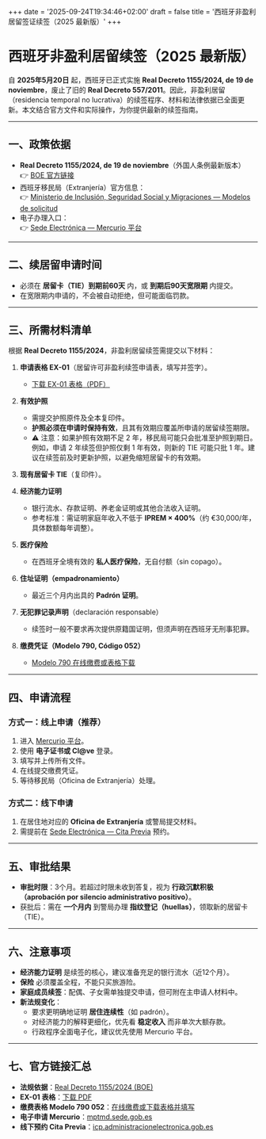 +++
date = '2025-09-24T19:34:46+02:00'
draft = false
title = '西班牙非盈利居留签证续签（2025 最新版）'
+++

# 西班牙非盈利居留续签（2025 最新版）

自 **2025年5月20日** 起，西班牙已正式实施 **Real Decreto 1155/2024, de 19 de noviembre**，废止了旧的 **Real Decreto 557/2011**。因此，非盈利居留（residencia temporal no lucrativa）的续签程序、材料和法律依据已全面更新。本文结合官方文件和实际操作，为你提供最新的续签指南。  

---

## 一、政策依据  

- **Real Decreto 1155/2024, de 19 de noviembre**（外国人条例最新版本）  
  👉 [BOE 官方链接](https://www.boe.es/buscar/act.php?id=BOE-A-2024-24099)  
- 西班牙移民局（Extranjería）官方信息：  
  👉 [Ministerio de Inclusión, Seguridad Social y Migraciones — Modelos de solicitud](https://www.inclusion.gob.es/web/migraciones/informacion-util/modelos-de-solicitud)  
- 电子办理入口：  
  👉 [Sede Electrónica — Mercurio 平台](https://mptmd.sede.gob.es)  

---

## 二、续居留申请时间  

- 必须在 **居留卡（TIE）到期前60天** 内，或 **到期后90天宽限期** 内提交。  
- 在宽限期内申请的，不会被自动拒绝，但可能面临罚款。  

---

## 三、所需材料清单  

根据 **Real Decreto 1155/2024**，非盈利居留续签需提交以下材料：  

1. **申请表格 EX-01**（居留许可非盈利续签申请表，填写并签字）。  
   - [下载 EX-01 表格（PDF）](https://www.inclusion.gob.es/documents/410169/2156469/01-Formulario_residencia_no_lucrativa.pdf)  

2. **有效护照**  
   - 需提交护照原件及全本复印件。  
   - **护照必须在申请时保持有效**，且其有效期应覆盖所申请的居留续签期限。  
   - ⚠️ 注意：如果护照有效期不足 2 年，移民局可能只会批准至护照到期日。例如，申请 2 年续签但护照仅剩 1 年有效，则新的 TIE 可能只批 1 年。建议在续签前及时更新护照，以避免缩短居留卡的有效期。  

3. **现有居留卡 TIE**（复印件）。  

4. **经济能力证明**  
   - 银行流水、存款证明、养老金证明或其他合法收入证明。  
   - 参考标准：需证明家庭年收入不低于 **IPREM × 400%**（约 €30,000/年，具体数额每年调整）。  

5. **医疗保险**  
   - 在西班牙全境有效的 **私人医疗保险**，无自付额（sin copago）。  

6. **住址证明（empadronamiento）**  
   - 最近三个月内出具的 **Padrón 证明**。  

7. **无犯罪记录声明**（declaración responsable）  
   - 续签时一般不要求再次提供原籍国证明，但须声明在西班牙无刑事犯罪。  

8. **缴费凭证（Modelo 790, Código 052）**  
   - [Modelo 790 在线缴费或表格下载](https://sede.administracionespublicas.gob.es/pagina/index/directorio/tasa052)  

---

## 四、申请流程  

### 方式一：线上申请（推荐）  
1. 进入 [Mercurio 平台](https://mptmd.sede.gob.es)。  
2. 使用 **电子证书或 Cl@ve** 登录。  
3. 填写并上传所有文件。  
4. 在线提交缴费凭证。  
5. 等待移民局（Oficina de Extranjería）处理。  

### 方式二：线下申请  
1. 在居住地对应的 **Oficina de Extranjería** 或警局提交材料。  
2. 需提前在 [Sede Electrónica — Cita Previa](https://icp.administracionelectronica.gob.es/icpplustieb/citar) 预约。  

---

## 五、审批结果  

- **审批时限**：3个月。若超过时限未收到答复，视为 **行政沉默积极（aprobación por silencio administrativo positivo）**。  
- 获批后：需在 **一个月内** 到警局办理 **指纹登记（huellas）**，领取新的居留卡（TIE）。  

---

## 六、注意事项  

- **经济能力证明** 是续签的核心，建议准备充足的银行流水（近12个月）。  
- **保险** 必须覆盖全程，不能只买旅游险。  
- **家庭成员续签**：配偶、子女需单独提交申请，但可附在主申请人材料中。  
- **新法规变化**：  
  - 要求更明确地证明 **居住连续性**（如 padrón）。  
  - 对经济能力的解释更细化，优先看 **稳定收入** 而非单次大额存款。  
  - 行政程序全面电子化，建议优先使用 Mercurio 平台。  

---

## 七、官方链接汇总  

- **法规依据**：[Real Decreto 1155/2024 (BOE)](https://www.boe.es/buscar/act.php?id=BOE-A-2024-24099)  
- **EX-01 表格**：[下载 PDF](https://www.inclusion.gob.es/documents/410169/2156469/01-Formulario_residencia_no_lucrativa.pdf)  
- **缴费表格 Modelo 790 052**：[在线缴费或下载表格并填写](https://sede.administracionespublicas.gob.es/pagina/index/directorio/tasa052)  
- **电子申请 Mercurio**：[mptmd.sede.gob.es](https://mptmd.sede.gob.es)  
- **线下预约 Cita Previa**：[icp.administracionelectronica.gob.es](https://icp.administracionelectronica.gob.es/icpplustie)
